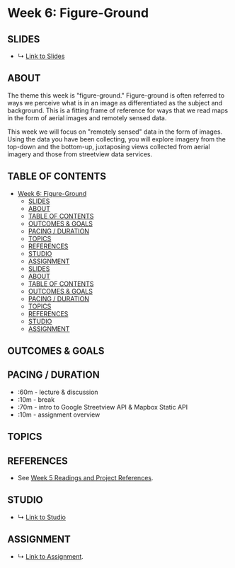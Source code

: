 
# Week 6: Figure-Ground

## SLIDES
* ↳ [Link to Slides]()

## ABOUT

The theme this week is "figure-ground." Figure-ground is often referred to ways we perceive what is in an image as differentiated as the subject and background. This is a fitting frame of reference for ways that we read maps in the form of aerial images and remotely sensed data. 

This week we will focus on "remotely sensed" data in the form of images. Using the data you have been collecting, you will explore imagery from the top-down and the bottom-up, juxtaposing views collected from aerial imagery and those from streetview data services.

## TABLE OF CONTENTS

- [Week 6: Figure-Ground](#week-6-figure-ground)
  - [SLIDES](#slides)
  - [ABOUT](#about)
  - [TABLE OF CONTENTS](#table-of-contents)
  - [OUTCOMES & GOALS](#outcomes--goals)
  - [PACING / DURATION](#pacing--duration)
  - [TOPICS](#topics)
  - [REFERENCES](#references)
  - [STUDIO](#studio)
  - [ASSIGNMENT](#assignment)
  - [SLIDES](#slides-1)
  - [ABOUT](#about-1)
  - [TABLE OF CONTENTS](#table-of-contents-1)
  - [OUTCOMES & GOALS](#outcomes--goals-1)
  - [PACING / DURATION](#pacing--duration-1)
  - [TOPICS](#topics-1)
  - [REFERENCES](#references-1)
  - [STUDIO](#studio-1)
  - [ASSIGNMENT](#assignment-1)


## OUTCOMES & GOALS


## PACING / DURATION

* :60m - lecture & discussion
* :10m - break
* :70m - intro to Google Streetview API & Mapbox Static API
* :10m - assignment overview


## TOPICS

## REFERENCES

* See [Week 5 Readings and Project References](BIBLIOGRAPHY.md#week-05-figure-ground).

## STUDIO

* ↳ [Link to Studio](#)

## ASSIGNMENT

* ↳ [Link to Assignment](assignments/assignment_05.md).

<!-- 

* figure-ground:
  * remote sensing, aerial imagery, photography and views from above
  * dronestagram
  * US border, prison system - Josh Begley
  * Jenny odell
  * 
 -->


<!-- # Week 6: Experimental Geography

> “Map artists… claim the power of the map to achieve ends other than the social reproduction of the status quo. Map artists do not reject maps. They reject the authority claimed by normative maps uniquely to portray reality as it is (Wood, 2006). - via Crampton (2010)
>
> “The artistic community has long experimented with maps, their meaning as representations and as efforts to find our place in the world” (Casey 2002; kanarinka 2006) - from Crampton (2010)

## SLIDES
* ↳ [Link to Slides]()

## ABOUT

This week our theme is "Experimental Geography." This refers to artwork that lives at the intersections of art, design, architecture, science, and the humanities as well as to the approach we've been taking in this class. The discussion this week will be on articulating what it means to be "critical," how it relates to cartographic and mapping practices, and more generally to how we read the world. 

This week we will focus on documenting our work, synthesizing our experiences, and making sense of our projects. The outcomes will be included in our class zine.


## TABLE OF CONTENTS

- [Week 6: Figure-Ground](#week-6-figure-ground)
  - [SLIDES](#slides)
  - [ABOUT](#about)
  - [TABLE OF CONTENTS](#table-of-contents)
  - [OUTCOMES & GOALS](#outcomes--goals)
  - [PACING / DURATION](#pacing--duration)
  - [TOPICS](#topics)
  - [REFERENCES](#references)
  - [STUDIO](#studio)
  - [ASSIGNMENT](#assignment)
  - [SLIDES](#slides-1)
  - [ABOUT](#about-1)
  - [TABLE OF CONTENTS](#table-of-contents-1)
  - [OUTCOMES & GOALS](#outcomes--goals-1)
  - [PACING / DURATION](#pacing--duration-1)
  - [TOPICS](#topics-1)
  - [REFERENCES](#references-1)
  - [STUDIO](#studio-1)
  - [ASSIGNMENT](#assignment-1)

## OUTCOMES & GOALS


## PACING / DURATION

* :60m - lecture & discussion
* :10m - break
* :70m - documentation studio
* :10m - assignment overview


## TOPICS


## REFERENCES

* See [Week 6 Readings and Project References](BIBLIOGRAPHY.md#week-06-experimental-geography).

## STUDIO

* ↳ [Link to Studio](#)

## ASSIGNMENT

* ↳ [Link to Assignment](assignments/assignment_06.md). -->